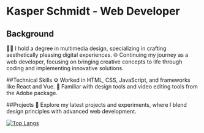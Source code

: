 # Kasper Schmidt - Web Developer

## Background
👨‍🎓 I hold a degree in multimedia design, specializing in crafting aesthetically pleasing digital experiences.
🌐 Continuing my journey as a web developer, focusing on bringing creative concepts to life through coding and implementing innovative solutions.

##Technical Skills
⚙️ Worked in HTML, CSS, JavaScript, and frameworks like React and Vue.
🎨 Familiar with design tools and video editing tools from the Adobe package.

##Projects
🚀 Explore my latest projects and experiments, where I blend design principles with advanced web development.

[![Top Langs](https://github-readme-stats.vercel.app/api/top-langs/?username=Kasper-Schmidt&layout=compact&theme=vision-friendly-dark)](https://github.com/anuraghazra/github-readme-stats)

